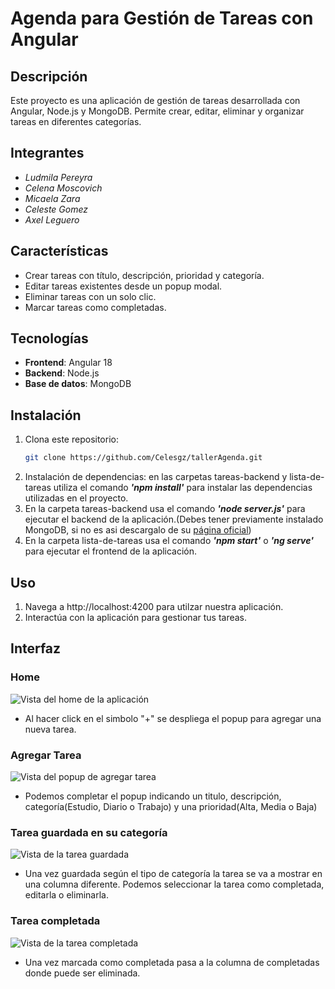 # Agenda para Gestión de Tareas con Angular

## Descripción
Este proyecto es una aplicación de gestión de tareas desarrollada con Angular, Node.js y MongoDB. Permite crear, editar, eliminar y organizar tareas en diferentes categorías.

## Integrantes
- *Ludmila Pereyra*
- *Celena Moscovich*
- *Micaela Zara*
- *Celeste Gomez*
- *Axel Leguero*

## Características
- Crear tareas con título, descripción, prioridad y categoría.
- Editar tareas existentes desde un popup modal.
- Eliminar tareas con un solo clic.
- Marcar tareas como completadas.

## Tecnologías
- **Frontend**: Angular 18
- **Backend**: Node.js
- **Base de datos**: MongoDB

## Instalación
1. Clona este repositorio:
   ```bash
   git clone https://github.com/Celesgz/tallerAgenda.git

2. Instalación de dependencias: en las carpetas tareas-backend y lista-de-tareas utiliza el comando ***'npm install'*** para instalar las dependencias utilizadas en el proyecto.
3. En la carpeta tareas-backend usa el comando ***'node server.js'*** para ejecutar el backend de la aplicación.(Debes tener previamente instalado MongoDB, si no es asi descargalo de su [página oficial](https://www.mongodb.com/try/download/community))
4. En la carpeta lista-de-tareas  usa el comando ***'npm start'*** o ***'ng serve'*** para ejecutar el frontend de la aplicación.

## Uso
1. Navega a http://localhost:4200 para utilzar nuestra aplicación.
2. Interactúa con la aplicación para gestionar tus tareas.

## Interfaz

### Home
![Vista del home de la aplicación](./lista-de-tareas/public/01-interfaz.png)
- Al hacer click en el simbolo "+" se despliega el popup para agregar una nueva tarea.

### Agregar Tarea
![Vista del popup de agregar tarea](./lista-de-tareas/public/02-interfaz.png)
- Podemos completar el popup indicando un titulo, descripción, categoría(Estudio, Diario o Trabajo) y una prioridad(Alta, Media o Baja)

### Tarea guardada en su categoría
![Vista de la tarea guardada](./lista-de-tareas/public/03-interfaz.png)
- Una vez guardada según el tipo de categoría la tarea se va a mostrar en una columna diferente. Podemos seleccionar la tarea como completada, editarla o eliminarla.

### Tarea completada
![Vista de la tarea completada](./lista-de-tareas/public/04-interfaz.png)
- Una vez marcada como completada pasa a la columna de completadas donde puede ser eliminada.